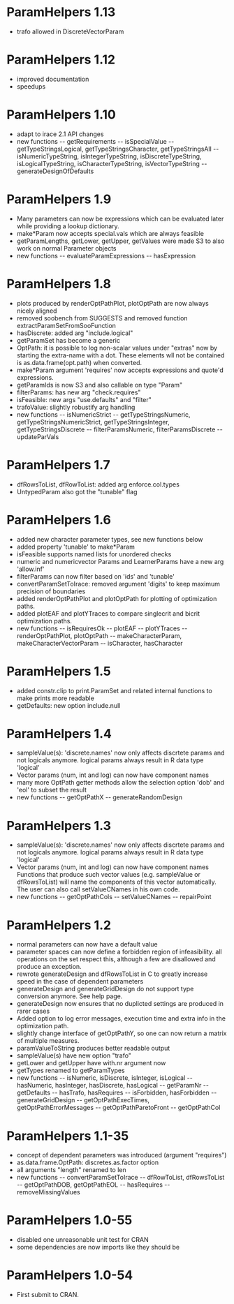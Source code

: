 # ParamHelpers 1.13
- trafo allowed in DiscreteVectorParam

# ParamHelpers 1.12
- improved documentation
- speedups

# ParamHelpers 1.10
- adapt to irace 2.1 API changes
- new functions
-- getRequirements
-- isSpecialValue
-- getTypeStringsLogical, getTypeStringsCharacter, getTypeStringsAll
-- isNumericTypeString, isIntegerTypeString,
   isDiscreteTypeString, isLogicalTypeString, isCharacterTypeString, isVectorTypeString
-- generateDesignOfDefaults

# ParamHelpers 1.9
- Many parameters can now be expressions which can be evaluated later while
  providing a lookup dictionary.
- make*Param now accepts special.vals which are always feasible
- getParamLengths, getLower, getUpper, getValues were made S3 to also work on normal Parameter objects
- new functions
-- evaluateParamExpressions
-- hasExpression

# ParamHelpers 1.8
- plots produced by renderOptPathPlot, plotOptPath are now always nicely aligned
- removed soobench from SUGGESTS and removed function extractParamSetFromSooFunction
- hasDiscrete: added arg "include.logical"
- getParamSet has become a generic
- OptPath: it is possible to log non-scalar values under "extras" now by
  starting the extra-name with a dot. These elements wll not be contained is
  as.data.frame(opt.path) when converted.
- make*Param argument 'requires' now accepts expressions and quote'd expressions.
- getParamIds is now S3 and also callable on type "Param"
- filterParams: has new arg "check.requires"
- isFeasible: new args "use.defaults" and "filter"
- trafoValue: slightly robustify arg handling
- new functions
-- isNumericStrict
-- getTypeStringsNumeric, getTypeStringsNumericStrict, getTypeStringsInteger, getTypeStringsDiscrete
-- filterParamsNumeric, filterParamsDiscrete
-- updateParVals

# ParamHelpers 1.7
- dfRowsToList, dfRowToList: added arg enforce.col.types
- UntypedParam also got the "tunable" flag

# ParamHelpers 1.6
- added new character parameter types, see new functions below
- added property 'tunable' to make*Param
- isFeasible supports named lists for unordered checks
- numeric and numericvector Params and LearnerParams have a new arg 'allow.inf'
- filterParams can now filter based on 'ids' and 'tunable'
- convertParamSetToIrace: removed argument 'digits' to keep maximum precision of boundaries
- added renderOptPathPlot and plotOptPath for plotting of optimization paths.
- added plotEAF and plotYTraces to compare singlecrit and bicrit optimization paths.
- new functions
-- isRequiresOk
-- plotEAF
-- plotYTraces
-- renderOptPathPlot, plotOptPath
-- makeCharacterParam, makeCharacterVectorParam
-- isCharacter, hasCharacter

# ParamHelpers 1.5
- added constr.clip to print.ParamSet and related internal functions to make prints more readable
- getDefaults: new option include.null

# ParamHelpers 1.4
- sampleValue(s): 'discrete.names' now only affects discrtete params and not logicals anymore.
  logical params always result in R data type 'logical'
- Vector params (num, int and log) can now have component names
- many more OptPath getter methods allow the selection option 'dob' and 'eol' to subset the result
- new functions
-- getOptPathX
-- generateRandomDesign

# ParamHelpers 1.3
- sampleValue(s): 'discrete.names' now only affects discrtete params and not logicals anymore.
  logical params always result in R data type 'logical'
- Vector params (num, int and log) can now have component names
  Functions that produce such vector values (e.g. sampleValue or dfRowsToList)
  will name the components of this vector automatically.
  The user can also call setValueCNames in his own code.
- new functions
-- getOptPathCols
-- setValueCNames
-- repairPoint

# ParamHelpers 1.2
- normal parameters can now have a default value
- parameter spaces can now define a forbidden region of infeasibility.
  all operations on the set respect this, although a few are disallowed and produce an exception.
- rewrote generateDesign and dfRowsToList in C to greatly increase speed in
  the case of dependent parameters
- generateDesign and generateGridDesign do not support type conversion anymore. See help page.
- generateDesign now ensures that no duplicted settings are produced in rarer cases
- Added option to log error messages, execution time and extra info in the optimization path.
- slightly change interface of getOptPathY, so one can now return a matrix of multiple measures.
- paramValueToString produces better readable output
- sampleValue(s) have new option "trafo"
- getLower and getUpper have with.nr argument now
- getTypes renamed to getParamTypes
- new functions
-- isNumeric, isDiscrete, isInteger, isLogical
-- hasNumeric, hasInteger, hasDiscrete, hasLogical
-- getParamNr
-- getDefaults
-- hasTrafo, hasRequires
-- isForbidden, hasForbidden
-- generateGridDesign
-- getOptPathExecTimes, getOptPathErrorMessages
-- getOptPathParetoFront
-- getOptPathCol

# ParamHelpers 1.1-35
- concept of dependent parameters was introduced (argument "requires")
- as.data.frame.OptPath: discretes.as.factor option
- all arguments "length" renamed to len
- new functions
-- convertParamSetToIrace
-- dfRowToList, dfRowsToList
-- getOptPathDOB, getOptPathEOL
-- hasRequires
-- removeMissingValues

# ParamHelpers 1.0-55
- disabled one unreasonable unit test for CRAN
- some dependencies are now imports like they should be

# ParamHelpers 1.0-54
- First submit to CRAN.
